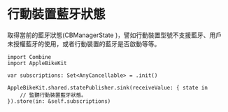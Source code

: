 # 行動裝置藍牙狀態

取得當前的藍牙狀態(CBManagerState )，譬如行動裝置型號不支援藍牙、用戶未授權藍牙的使用，或者行動裝置的藍牙是否啟動等等。

```
import Combine
import AppleBikeKit

var subscriptions: Set<AnyCancellable> = .init()

AppleBikeKit.shared.statePublisher.sink(receiveValue: { state in
    // 監聽行動裝置藍牙狀態。
}).store(in: &self.subscriptions)
```